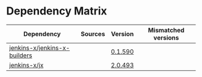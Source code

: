 # Dependency Matrix

Dependency | Sources | Version | Mismatched versions
---------- | ------- | ------- | -------------------
[jenkins-x/jenkins-x-builders](https://github.com/jenkins-x/jenkins-x-builders) |  | [0.1.590]() | 
[jenkins-x/jx](https://github.com/jenkins-x/jx) |  | [2.0.493](https://github.com/jenkins-x/jx/releases/tag/v2.0.493) | 

